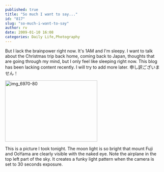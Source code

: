 ```yaml
---
published: true
title: "So much I want to say..."
id: "817"
slug: "so-much-i-want-to-say"
author: rv
date: 2009-01-10 16:08
categories: Daily Life,Photography
---
```

But I lack the brainpower right now. It's 1AM and I'm sleepy. I want to talk about the Christmas trip back home, coming back to Japan, thoughts that are going through my mind, but I only feel like sleeping right now. This blog has been lacking content recently. I will try to add more later. 申し訳ございません！

<a href="https://s3.amazonaws.com/cfwblog/uploads/2009/01/img_6970-80.jpg"><span style="color:#000000;">
</span><img class="aligncenter size-medium wp-image-816" style="text-decoration:underline;" title="img_6970-80" src="https://s3.amazonaws.com/cfwblog/uploads/2009/01/img_6970-80.jpg?w=300" alt="img_6970-80" width="300" height="200" /></a>

This is a picture I took tonight. The moon light is so bright that mount Fuji and OoYama are clearly visible with the naked eye. Note the airplane in the top left part of the sky. It creates a funky light pattern when the camera is set to 30 seconds exposure.